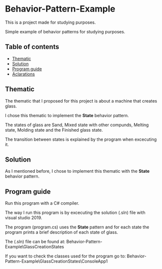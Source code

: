 # Behavior-Pattern-Example
This is a project made for studying purposes.

Simple example of behavior patterns for studying purposes.

## Table of contents

- [Thematic](#thematic)
- [Solution](#solution)
- [Program guide](#program-guide)
- [Aclarations](#aclarations)

## Thematic

The thematic that I proposed for this project is about a machine that creates glass.

I chose this thematic to implement the **State** behavior pattern.

The states of glass are Sand, Mixed state with other compunds, Melting state, Molding state and the Finished glass state.

The transition between states is explained by the program when excecuting it.

## Solution

As I mentioned before, I chose to implement this thematic with the **State** behavior pattern.


## Program guide

Run this program with a C# compiler.

The way I run this program is by excecuting the solution (.sln) file with visual studio 2019.

The program (program.cs) uses the **State** pattern and for each state the program prints a brief description of each state of glass.

The (.sln) file can be found at: Behavior-Pattern-Example\GlassCreationStates

If you want to check the classes used for the program go to: Behavior-Pattern-Example\GlassCreationStates\ConsoleApp1

